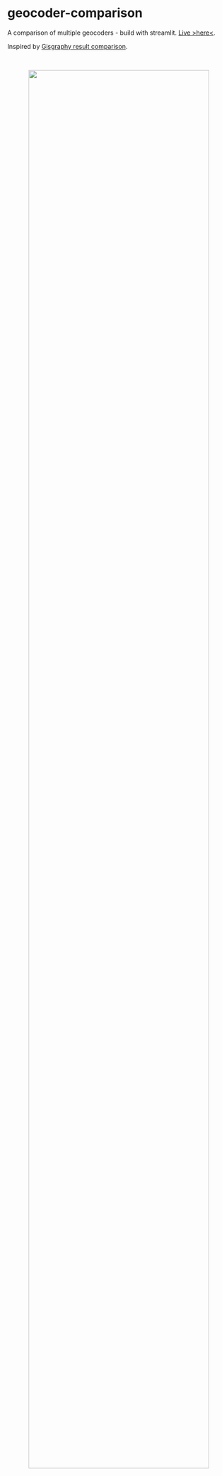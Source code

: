 # geocoder-comparison

A comparison of multiple geocoders - build with streamlit. [Live >here<](https://share.streamlit.io/chrieke/geocoder-comparison/main/app/app.py).

Inspired by [Gisgraphy result comparison](https://www.gisgraphy.com/compare/).

<br>

<p align="center">
   <img src="demo.gif" width="90%">
</p>